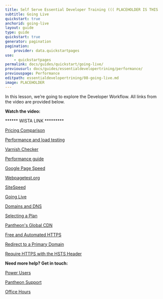 ```yaml
---
title: Self Serve Essential Developer Training ((( PLACEHOLDER IS THIS THE NAME???)))
subtitle: Going Live
quickstart: true
anchorid: going-live
layout: guide
type: guide
quickstart: true
generator: pagination
pagination:
    provider: data.quickstartpages
use:
    - quickstartpages
permalink: docs/guides/quickstart/going-live/
previousurl: docs/guides/essentialdevelopertrining/performance/
previouspage: Performance
editpath: essentialdevelopertrining/08-going-live.md
image: PLACEHOLDER
---
```


In this lesson, we’re going to explore the Developer Workflow. 
All links from the video are provided below.

**Watch the video:**

******  WISTA LINK  *********

[Pricing Comparison](https://pantheon.io/plans/pricing-comparison)

[Performance and load testing](https://pantheon.io/docs/load-and-performance-testing/)

[Varnish Checker](http://varnishcheck.pantheon.io/)

[Performance guide](https://pantheon.io/docs/guides/frontend-performance/)

[Google Page Speed](https://developers.google.com/speed/pagespeed/insights/)

[Webpagetest.org](https://www.webpagetest.org)

[SiteSpeed](https://www.sitespeed.io/)

[Going Live](https://pantheon.io/docs/going-live)

[Domains and DNS](https://pantheon.io/docs/domains/)

[Selecting a Plan](https://pantheon.io/docs/select-plan/)

[Pantheon's Global CDN](https://pantheon.io/docs/global-cdn/)

[Free and Automated HTTPS](https://pantheon.io/docs/free-https/)

[Redirect to a Primary Domain](https://pantheon.io/docs/redirects/#redirect-to-https)

[Require HTTPS with the HSTS Header](https://pantheon.io/docs/hsts/)


**Need more help? Get in touch:**

[Power Users](https://pantheon.io/docs/power-users/)

[Pantheon Support](https://pantheon.io/docs/support/)

[Office Hours](https://pantheon.io/agencies/office-hours)


